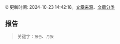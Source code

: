 :alarm_clock: 更新时间: 2024-10-23 14:42:18。[文章来源](/README.md)、[文章分类](/TAGS.md)

## 报告


> 关键字：`报告`、`月报`



